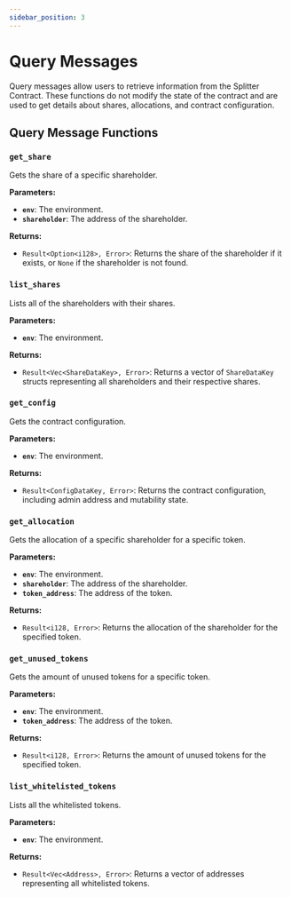 ```yaml
---
sidebar_position: 3
---
```


# Query Messages

Query messages allow users to retrieve information from the Splitter Contract. These functions do not modify the state of the contract and are used to get details about shares, allocations, and contract configuration.

## Query Message Functions

### `get_share`

Gets the share of a specific shareholder.

**Parameters:**

- **`env`**: The environment.
- **`shareholder`**: The address of the shareholder.

**Returns:**

- `Result<Option<i128>, Error>`: Returns the share of the shareholder if it exists, or `None` if the shareholder is not found.

### `list_shares`

Lists all of the shareholders with their shares.

**Parameters:**

- **`env`**: The environment.

**Returns:**

- `Result<Vec<ShareDataKey>, Error>`: Returns a vector of `ShareDataKey` structs representing all shareholders and their respective shares.

### `get_config`

Gets the contract configuration.

**Parameters:**

- **`env`**: The environment.

**Returns:**

- `Result<ConfigDataKey, Error>`: Returns the contract configuration, including admin address and mutability state.

### `get_allocation`

Gets the allocation of a specific shareholder for a specific token.

**Parameters:**

- **`env`**: The environment.
- **`shareholder`**: The address of the shareholder.
- **`token_address`**: The address of the token.

**Returns:**

- `Result<i128, Error>`: Returns the allocation of the shareholder for the specified token.

### `get_unused_tokens`

Gets the amount of unused tokens for a specific token.

**Parameters:**

- **`env`**: The environment.
- **`token_address`**: The address of the token.

**Returns:**

- `Result<i128, Error>`: Returns the amount of unused tokens for the specified token.

### `list_whitelisted_tokens`

Lists all the whitelisted tokens.

**Parameters:**

- **`env`**: The environment.

**Returns:**

- `Result<Vec<Address>, Error>`: Returns a vector of addresses representing all whitelisted tokens.
